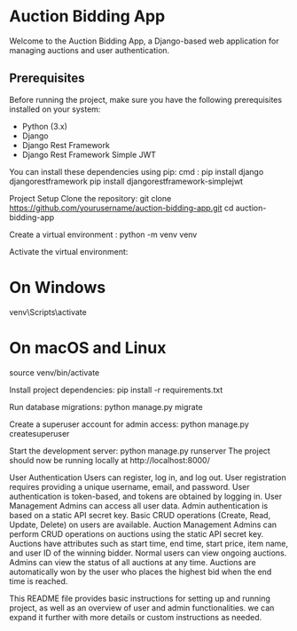 # Auction Bidding App

Welcome to the Auction Bidding App, a Django-based web application for managing auctions and user authentication.

## Prerequisites

Before running the project, make sure you have the following prerequisites installed on your system:

- Python (3.x)
- Django
- Django Rest Framework
- Django Rest Framework Simple JWT

You can install these dependencies using pip:
cmd :
pip install django djangorestframework 
pip install djangorestframework-simplejwt

Project Setup
Clone the repository:
git clone https://github.com/yourusername/auction-bidding-app.git
cd auction-bidding-app

Create a virtual environment :
python -m venv venv

Activate the virtual environment:
# On Windows
venv\Scripts\activate

# On macOS and Linux
source venv/bin/activate

Install project dependencies:
pip install -r requirements.txt

Run database migrations:
python manage.py migrate

Create a superuser account for admin access:
python manage.py createsuperuser

Start the development server:
python manage.py runserver
The project should now be running locally at http://localhost:8000/

User Authentication
Users can register, log in, and log out.
User registration requires providing a unique username, email, and password.
User authentication is token-based, and tokens are obtained by logging in.
User Management
Admins can access all user data.
Admin authentication is based on a static API secret key.
Basic CRUD operations (Create, Read, Update, Delete) on users are available.
Auction Management
Admins can perform CRUD operations on auctions using the static API secret key.
Auctions have attributes such as start time, end time, start price, item name, and user ID of the winning bidder.
Normal users can view ongoing auctions.
Admins can view the status of all auctions at any time.
Auctions are automatically won by the user who places the highest bid when the end time is reached.

This README file provides basic instructions for setting up and running project, 
as well as an overview of user and admin functionalities. 
we can expand it further with more details or custom instructions as needed.

